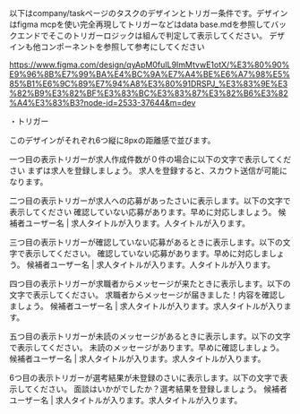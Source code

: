 以下はcompany/taskページのタスクのデザインとトリガー条件です。デザインはfigma mcpを使い完全再現してトリガーなどはdata base.mdを参照してバックエンドでそこのトリガーロジックは組んで判定して表示してください。
デザインも他コンポーネントを参照して参考にしてください

https://www.figma.com/design/qyApM0fuIL9ImMtvwE1otX/%E3%80%90%E9%96%8B%E7%99%BA%E4%BC%9A%E7%A4%BE%E6%A7%98%E5%85%B1%E6%9C%89%E7%94%A8%E3%80%91DRSPJ_%E3%83%9E%E3%82%B9%E3%82%BF%E3%83%BC%E3%83%87%E3%82%B6%E3%82%A4%E3%83%B3?node-id=2533-37644&m=dev

・トリガー

このデザインがそれぞれ6つ縦に8pxの距離感で並びます。

一つ目の表示トリガーが求人作成件数が０件の場合に以下の文字で表示してください
まずは求人を登録しましょう。
求人を登録すると、スカウト送信が可能になります。

二つ目の表示トリガーが求人への応募があったさいに表示します。以下の文字で表示してください
確認していない応募があります。早めに対応しましょう。
候補者ユーザー名 | 求人タイトルが入ります。人タイトルが入ります。

三つ目の表示トリガーが確認していない応募があるときに表示します。以下の文字で表示してください。
確認していない応募があります。早めに対応しましょう。
候補者ユーザー名 | 求人タイトルが入ります。人タイトルが入ります。

四つ目の表示トリガーが求職者からメッセージが来たときに表示します。以下の文字で表示してください。
求職者からメッセージが届きました！内容を確認しましょう。
候補者ユーザー名 | 求人タイトルが入ります。求人タイトルが入ります。

五つ目の表示トリガーが未読のメッセージがあるときに表示します。以下の文字で表示してください。
未読のメッセージがあります。早めに確認しましょう。
候補者ユーザー名 | 求人タイトルが入ります。求人タイトルが入ります。

6つ目の表示トリガーが選考結果が未登録のさいに表示します。以下の文字で表示してください。
面談はいかがでしたか？選考結果を登録しましょう。
候補者ユーザー名 | 求人タイトルが入ります。求人タイトルが入ります。
